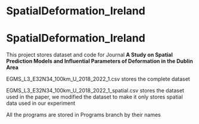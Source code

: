 # SpatialDeformation_Ireland
# SpatialDeformation_Ireland
This project stores dataset and code for Journal **A Study on Spatial Prediction Models and Influential Parameters of Deformation in the Dublin Area**

EGMS_L3_E32N34_100km_U_2018_2022_1.csv stores the complete dataset

EGMS_L3_E32N34_100km_U_2018_2022_1_spatial.csv stores the dataset used in the paper, we modified the dataset to make it only stores spatial data used in our experiment

All the programs are stored in Programs branch by their names
